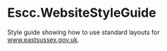 Escc.WebsiteStyleGuide
=========================

Style guide showing how to use standard layouts for www.eastsussex.gov.uk.